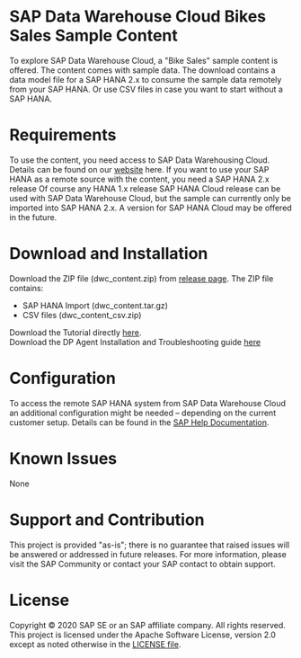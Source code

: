 # SAP Data Warehouse Cloud Bikes Sales Sample Content
To explore SAP Data Warehouse Cloud, a "Bike Sales" sample content is offered. The content comes with sample data.
The download contains a data model file for a SAP HANA 2.x to consume the sample data remotely from your SAP HANA. Or use CSV files in case you want to start without a SAP HANA.

# Requirements
To use the content, you need access to SAP Data Warehousing Cloud. Details can be found on our [website](https://www.sapdatawarehouse.cloud) here.
If you want to use your SAP HANA as a remote source with the content, you need a SAP HANA 2.x release
Of course any HANA 1.x release SAP HANA Cloud release can be used with SAP Data Warehouse Cloud, but the sample can currently only be imported into SAP HANA 2.x.
A version for SAP HANA Cloud may be offered in the future.
# Download and Installation
Download the ZIP file (dwc_content.zip) from [release page](https://github.com/SAP-samples/data-warehouse-cloud-content-beta/releases).
The ZIP file contains:
*	SAP HANA Import (dwc_content.tar.gz) 
*	CSV files (dwc_content_csv.zip)

Download the Tutorial directly [here](https://github.com/SAP-samples/data-warehouse-cloud-content/blob/master/SAP%20Data%20Warehouse%20Cloud%20Content%20-%20Tutorial.pdf).  
Download the DP Agent Installation and Troubleshooting guide [here](https://github.com/SAP-samples/data-warehouse-cloud-content/blob/master/SAP%20Data%20Warehouse%20Cloud%20-%20DP%20Agent%20Installation%20V2.pdf)

# Configuration
To access the remote SAP HANA system from SAP Data Warehouse Cloud an additional configuration might be needed – depending on the current customer setup. Details can be found in the [SAP Help Documentation](https://help.sap.com/viewer/product/SAP_DATA_WAREHOUSE_CLOUD/).
# Known Issues
None
# Support and Contribution
This project is provided "as-is"; there is no guarantee that raised issues will be answered or addressed in future releases.
For more information, please visit the SAP Community or contact your SAP contact to obtain support.

# License
Copyright © 2020 SAP SE or an SAP affiliate company. All rights reserved. This project is licensed under the Apache Software License, version 2.0 except as noted otherwise in the [LICENSE file](/LICENSE).
